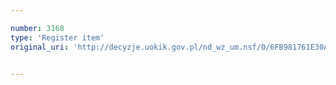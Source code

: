 ```yaml
---

number: 3168
type: 'Register item'
original_uri: 'http://decyzje.uokik.gov.pl/nd_wz_um.nsf/0/6FB981761E30AC2DC12579F8004AAF1F?OpenDocument'


---
```




